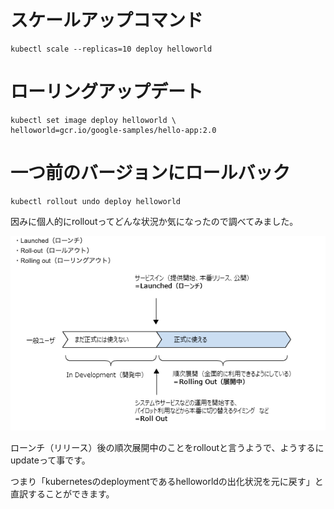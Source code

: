 # スケールアップコマンド
```
kubectl scale --replicas=10 deploy helloworld
```
# ローリングアップデート
```
kubectl set image deploy helloworld \
helloworld=gcr.io/google-samples/hello-app:2.0
```
# 一つ前のバージョンにロールバック
```
kubectl rollout undo deploy helloworld
```

因みに個人的にrolloutってどんな状況か気になったので調べてみました。

![](../asset/images/rollout.png)

ローンチ（リリース）後の順次展開中のことをrolloutと言うようで、ようするにupdateって事です。

つまり「kubernetesのdeploymentであるhelloworldの出化状況を元に戻す」と直訳することができます。